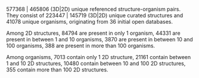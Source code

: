 577368 | 465806 (3D|2D) unique referenced structure-organism pairs. 
 They consist of 
 223447 | 145719 (3D|2D) unique curated structures and 
 41078 unique organisms,
 originating from 
 36 initial open databases. 
 
 Among 2D structures, 
 84794 are present in only 1 organism, 
 44331 are present in between 1 and 10 organisms, 
 3870 are present in between 10 and 100 organisms, 
 388 are present in more than 100 organisms. 
 
 Among organisms, 
 7013 contain only 1 2D structure, 
 21161 contain between 1 and 10 2D structures, 
 10480 contain between 10 and 100 2D structures, 
 355 contain more than 100 2D structures. 
